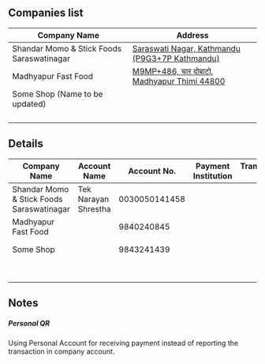 
## Companies list

|Company Name                             |Address                                                                                                |
|-----------------------------------------|-------------------------------------------------------------------------------------------------------|
|Shandar Momo & Stick Foods Saraswatinagar|[Saraswati Nagar, Kathmandu (P9G3+7P Kathmandu)](https://maps.app.goo.gl/biwBZQDzkkh6sVX46?g_st=ic)    |
|Madhyapur Fast Food                      |[M9MP+486, चार दोबाटो, Madhyapur Thimi 44800](https://goo.gl/maps/SzzUsDwJ8yAwUCZQ7)                     |
|Some Shop (Name to be updated)           |                                                                                                       |
|                                         |                                                                                                       |
|                                         |                                                                                                       |
|                                         |                                                                                                       |
|                                         |                                                                                                       |

## Details

|Company Name                               |Account Name          | Account No.       | Payment Institution      | Transaction ID   | Transaction Picture|
|-------------------------------------------|----------------------|-------------------|--------------------------|------------------|--------------------|
|Shandar Momo & Stick Foods Saraswatinagar  | Tek Narayan Shrestha |0030050141458      |                          |                  |                    |
|Madhyapur Fast Food                        |                      |9840240845         |                          |                  |                    |
|Some Shop                                  |                      |9843241439         |                          |                  |[IMG-2875.jpg](https://postimg.cc/gX35s4ZL)               |
|                                           |                      |                   |                          |                  |                    |
|                                           |                      |                   |                          |                  |                    |
|                                           |                      |                   |                          |                  |                    |
|                                           |                      |                   |                          |                  |                    |
|                                           |                      |                   |                          |                  |                    |
|                                           |                      |                   |                          |                  |                    |
|                                           |                      |                   |                          |                  |                    |

## Notes

##### Personal QR
Using Personal Account for receiving payment instead of reporting the transaction in company account.
